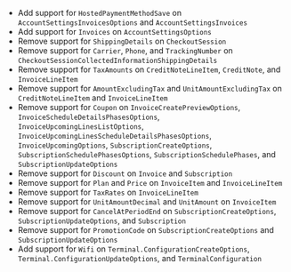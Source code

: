 * Add support for `HostedPaymentMethodSave` on `AccountSettingsInvoicesOptions` and `AccountSettingsInvoices`
* Add support for `Invoices` on `AccountSettingsOptions`
* Remove support for `ShippingDetails` on `CheckoutSession`
* Remove support for `Carrier`, `Phone`, and `TrackingNumber` on `CheckoutSessionCollectedInformationShippingDetails`
* Remove support for `TaxAmounts` on `CreditNoteLineItem`, `CreditNote`, and `InvoiceLineItem`
* Remove support for `AmountExcludingTax` and `UnitAmountExcludingTax` on `CreditNoteLineItem` and `InvoiceLineItem`
* Remove support for `Coupon` on `InvoiceCreatePreviewOptions`, `InvoiceScheduleDetailsPhasesOptions`, `InvoiceUpcomingLinesListOptions`, `InvoiceUpcomingLinesScheduleDetailsPhasesOptions`, `InvoiceUpcomingOptions`, `SubscriptionCreateOptions`, `SubscriptionSchedulePhasesOptions`, `SubscriptionSchedulePhases`, and `SubscriptionUpdateOptions`
* Remove support for `Discount` on `Invoice` and `Subscription`
* Remove support for `Plan` and `Price` on `InvoiceItem` and `InvoiceLineItem`
* Remove support for `TaxRates` on `InvoiceLineItem`
* Remove support for `UnitAmountDecimal` and `UnitAmount` on `InvoiceItem`
* Remove support for `CancelAtPeriodEnd` on `SubscriptionCreateOptions`, `SubscriptionUpdateOptions`, and `Subscription`
* Remove support for `PromotionCode` on `SubscriptionCreateOptions` and `SubscriptionUpdateOptions`
* Add support for `Wifi` on `Terminal.ConfigurationCreateOptions`, `Terminal.ConfigurationUpdateOptions`, and `TerminalConfiguration`